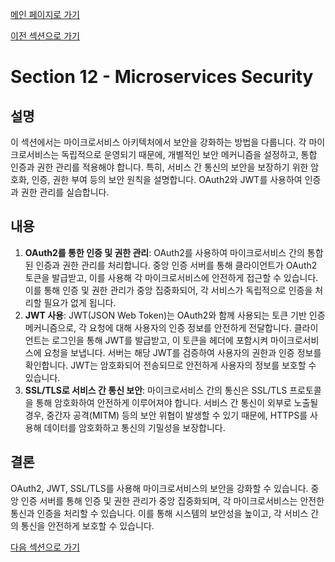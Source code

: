 [메인 페이지로 가기](main.md)

[이전 섹션으로 가기](section_11.md)

# Section 12 - Microservices Security

## 설명
이 섹션에서는 마이크로서비스 아키텍처에서 보안을 강화하는 방법을 다룹니다. 각 마이크로서비스는 독립적으로 운영되기 때문에, 개별적인 보안 메커니즘을 설정하고, 통합 인증과 권한 관리를 적용해야 합니다. 특히, 서비스 간 통신의 보안을 보장하기 위한 암호화, 인증, 권한 부여 등의 보안 원칙을 설명합니다. OAuth2와 JWT를 사용하여 인증과 권한 관리를 실습합니다.

## 내용
 1. **OAuth2를 통한 인증 및 권한 관리**: OAuth2를 사용하여 마이크로서비스 간의 통합된 인증과 권한 관리를 처리합니다. 중앙 인증 서버를 통해 클라이언트가 OAuth2 토큰을 발급받고, 이를 사용해 각 마이크로서비스에 안전하게 접근할 수 있습니다. 이를 통해 인증 및 권한 관리가 중앙 집중화되어, 각 서비스가 독립적으로 인증을 처리할 필요가 없게 됩니다.
 2. **JWT 사용**: JWT(JSON Web Token)는 OAuth2와 함께 사용되는 토큰 기반 인증 메커니즘으로, 각 요청에 대해 사용자의 인증 정보를 안전하게 전달합니다. 클라이언트는 로그인을 통해 JWT를 발급받고, 이 토큰을 헤더에 포함시켜 마이크로서비스에 요청을 보냅니다. 서버는 해당 JWT를 검증하여 사용자의 권한과 인증 정보를 확인합니다. JWT는 암호화되어 전송되므로 안전하게 사용자의 정보를 보호할 수 있습니다.
 3. **SSL/TLS로 서비스 간 통신 보안**: 마이크로서비스 간의 통신은 SSL/TLS 프로토콜을 통해 암호화하여 안전하게 이루어져야 합니다. 서비스 간 통신이 외부로 노출될 경우, 중간자 공격(MITM) 등의 보안 위협이 발생할 수 있기 때문에, HTTPS를 사용해 데이터를 암호화하고 통신의 기밀성을 보장합니다.

## 결론
OAuth2, JWT, SSL/TLS를 사용해 마이크로서비스의 보안을 강화할 수 있습니다. 중앙 인증 서버를 통해 인증 및 권한 관리가 중앙 집중화되며, 각 마이크로서비스는 안전한 통신과 인증을 처리할 수 있습니다. 이를 통해 시스템의 보안성을 높이고, 각 서비스 간의 통신을 안전하게 보호할 수 있습니다.

[다음 섹션으로 가기](section_13.md)
